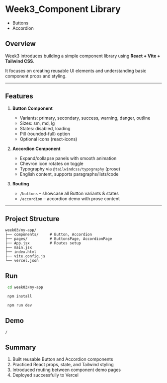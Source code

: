 # Week3_Component Library
- Buttons
- Accordion

## Overview
Week3 introduces building a simple component library using **React + Vite + Tailwind CSS**.  

It focuses on creating reusable UI elements and understanding basic component props and styling.

---

## Features
1. **Button Component**
   - Variants: primary, secondary, success, warning, danger, outline  
   - Sizes: sm, md, lg  
   - States: disabled, loading  
   - Pill (rounded-full) option  
   - Optional icons (react-icons)

2. **Accordion Component**
   - Expand/collapse panels with smooth animation  
   - Chevron icon rotates on toggle  
   - Typography via `@tailwindcss/typography` (prose)  
   - English content, supports paragraphs/lists/code

3. **Routing**
   - `/buttons` – showcase all Button variants & states  
   - `/accordion` – accordion demo with prose content

---

## Project Structure
```text
week03/my-app/
├── components/     # Button, Accordion
├── pages/          # ButtonsPage, AccordionPage
├── App.jsx         # Routes setup
├── main.jsx
├── index.html
├── vite.config.js
└── vercel.json
```

## Run
```bash
 cd week03/my-app
```

```bash
 npm install
```

```bash
 npm run dev
```

## Demo

```
/
```

## Summary
   1.	Built reusable Button and Accordion components
   2.	Practiced React props, state, and Tailwind styling
   3.	Introduced routing between component demo pages
   4.	Deployed successfully to Vercel